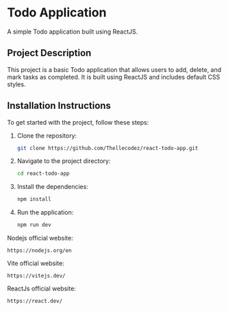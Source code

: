 # Todo Application

A simple Todo application built using ReactJS.

## Project Description

This project is a basic Todo application that allows users to add, delete, and mark tasks as completed. It is built using ReactJS and includes default CSS styles.

## Installation Instructions

To get started with the project, follow these steps:

1. Clone the repository:
   ```bash
   git clone https://github.com/Thellecodez/react-todo-app.git

2. Navigate to the project directory:
    ```bash
    cd react-todo-app

3. Install the dependencies:
   ```bash
   npm install

4. Run the application:
   ```bash
   npm run dev

   
Nodejs official website: 
```
https://nodejs.org/en
```
Vite official website: 
```
https://vitejs.dev/
```
ReactJs official website: 
```
https://react.dev/
